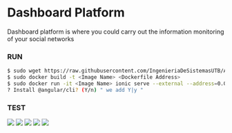 # Dashboard Platform
Dashboard platform is where you could carry out the information monitoring of your social networks

### RUN
```sh
$ sudo wget https://raw.githubusercontent.com/IngenieriaDeSistemasUTB/ArcSoft2p2019/master/dashboard/Dockerfile
$ sudo docker build -t <Image Name> <Dockerfile Address>
$ sudo docker run -it <Image Name> ionic serve --external --address=0.0.0.0
? Install @angular/cli? (Y/n) " we add Y|y "
```
### TEST

<td><img src="https://github.com/IngenieriaDeSistemasUTB/ArcSoft2p2019/blob/master/dashboard/1.png"</th>

<td><img src="https://github.com/IngenieriaDeSistemasUTB/ArcSoft2p2019/blob/master/dashboard/2.png"</th>

<td><img src="https://github.com/IngenieriaDeSistemasUTB/ArcSoft2p2019/blob/master/dashboard/3.png"</th>

<td><img src="https://github.com/IngenieriaDeSistemasUTB/ArcSoft2p2019/blob/master/dashboard/4.png"</th>

<td><img src="https://github.com/IngenieriaDeSistemasUTB/ArcSoft2p2019/blob/master/dashboard/5.png"</th>

